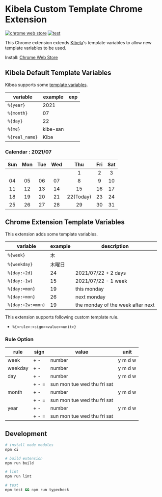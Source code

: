# Kibela Custom Template Chrome Extension

[![chrome web store](https://img.shields.io/chrome-web-store/v/aemdmpoppijcgmmkbdpjghhjjahhgkap.svg)](https://chrome.google.com/webstore/detail/kibela-custom-template/aemdmpoppijcgmmkbdpjghhjjahhgkap)
[![test](https://github.com/shooontan/kibela-custom-template/actions/workflows/test.yml/badge.svg)](https://github.com/shooontan/kibela-custom-template/actions/workflows/test.yml)

This Chrome extension extends [Kibela](https://kibe.la/)'s template variables to allow new template variables to be used.

Install: [Chrome Web Store](https://chrome.google.com/webstore/detail/kibela-custom-template/aemdmpoppijcgmmkbdpjghhjjahhgkap)

## Kibela Default Template Variables

Kibea supports some [template variables](https://support.kibe.la/hc/ja/articles/360035045152-テンプレートを用意しよう).

| variable       | example  | exp |
| -------------- | -------- | --- |
| `%{year}`      | 2021     |     |
| `%{month}`     | 07       |     |
| `%{day}`       | 22       |     |
| `%{me}`        | kibe-san |     |
| `%{real_name}` | Kibe     |     |

### Calendar : 2021/07

| Sun | Mon | Tue | Wed |    Thu    | Fri | Sat |
| :-: | :-: | :-: | :-: | :-------: | :-: | :-: |
|     |     |     |     |     1     |  2  |  3  |
| 04  | 05  | 06  | 07  |     8     |  9  | 10  |
| 11  | 12  | 13  | 14  |    15     | 16  | 17  |
| 18  | 19  | 20  | 21  | 22(Today) | 23  | 24  |
| 25  | 26  | 27  | 28  |    29     | 30  | 31  |

## Chrome Extension Template Variables

This extension adds some template variables.

| variable          | example | description                       |
| ----------------- | ------- | --------------------------------- |
| `%{week}`         | 木      |                                   |
| `%{weekday}`      | 木曜日  |                                   |
| `%{day:+2d}`      | 24      | 2021/07/22 + 2 days               |
| `%{day:-1w}`      | 15      | 2021/07/22 - 1 week               |
| `%{day:=mon}`     | 19      | this monday                       |
| `%{day:+mon}`     | 26      | next monday                       |
| `%{day:+2w:=mon}` | 19      | the monday of the week after next |

This extension supports following custom template rule.

- `%{<rule>:<sign><value><unit>}`

### Rule Option

| rule    | sign   | value                       | unit    |
| ------- | ------ | --------------------------- | ------- |
| week    | \+ -   | number                      | y m d w |
| weekday | \+ -   | number                      | y m d w |
| day     | \+ -   | number                      | y m d w |
|         | \+ - = | sun mon tue wed thu fri sat |         |
| month   | \+ -   | number                      | y m d w |
|         | \+ - = | sun mon tue wed thu fri sat |         |
| year    | \+ -   | number                      | y m d w |
|         | \+ - = | sun mon tue wed thu fri sat |         |

## Development

```sh
# install node modules
npm ci

# build extension
npm run build

# lint
npm run lint

# test
npm test && npm run typecheck
```
